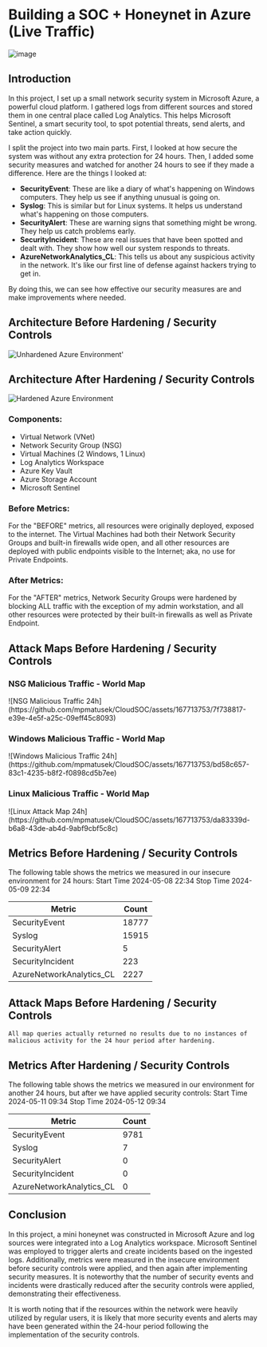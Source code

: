 # Building a SOC + Honeynet in Azure (Live Traffic)
![image](https://github.com/mpmatusek/CloudSOC/assets/167713753/8bcce698-c91e-476d-8dbb-9c98253e972e)


## Introduction

<p>In this project, I set up a small network security system in Microsoft Azure, a powerful cloud platform. I gathered logs from different sources and stored them in one central place called Log Analytics. This helps Microsoft Sentinel, a smart security tool, to spot potential threats, send alerts, and take action quickly.</p>

<p>I split the project into two main parts. First, I looked at how secure the system was without any extra protection for 24 hours. Then, I added some security measures and watched for another 24 hours to see if they made a difference. Here are the things I looked at:</p>

<ul>
  <li><b>SecurityEvent</b>: These are like a diary of what's happening on Windows computers. They help us see if anything unusual is going on.</li>

  <li><b>Syslog</b>: This is similar but for Linux systems. It helps us understand what's happening on those computers.</li>

  <li><b>SecurityAlert</b>: These are warning signs that something might be wrong. They help us catch problems early.</li>

  <li><b>SecurityIncident</b>: These are real issues that have been spotted and dealt with. They show how well our system responds to threats.</li>

  <li><b>AzureNetworkAnalytics_CL</b>: This tells us about any suspicious activity in the network. It's like our first line of defense against hackers trying to get in.</li>
</ul>

<p>By doing this, we can see how effective our security measures are and make improvements where needed.</p>

## Architecture Before Hardening / Security Controls
![Unhardened Azure Environment'](https://github.com/mpmatusek/CloudSOC/assets/167713753/ee68271d-3e25-41d8-9dbe-03d253a1fa9c)

## Architecture After Hardening / Security Controls
![Hardened Azure Environment](https://github.com/mpmatusek/CloudSOC/assets/167713753/0cf0845c-a2c7-4cdc-8610-6871f4fd5381)

<h3>Components:</h3>
<ul>
  <li>Virtual Network (VNet)</li>
  <li>Network Security Group (NSG)</li>
  <li>Virtual Machines (2 Windows, 1 Linux)</li>
  <li>Log Analytics Workspace</li>
  <li>Azure Key Vault</li>
  <li>Azure Storage Account</li>
  <li>Microsoft Sentinel</li>
</ul>

<h3>Before Metrics:</h3>
<p>
For the "BEFORE" metrics, all resources were originally deployed, exposed to the internet. The Virtual Machines had both their Network Security Groups and built-in firewalls wide open, and all other resources are deployed with public endpoints visible to the Internet; aka, no use for Private Endpoints.
</p>

<h3>After Metrics:</h3>
<p>
For the "AFTER" metrics, Network Security Groups were hardened by blocking ALL traffic with the exception of my admin workstation, and all other resources were protected by their built-in firewalls as well as Private Endpoint.
</p>

## Attack Maps Before Hardening / Security Controls
<h3>NSG Malicious Traffic - World Map</h3>
![NSG Malicious Traffic 24h](https://github.com/mpmatusek/CloudSOC/assets/167713753/7f738817-e39e-4e5f-a25c-09eff45c8093)

<h3>Windows Malicious Traffic - World Map</h3>
![Windows Malicious Traffic 24h](https://github.com/mpmatusek/CloudSOC/assets/167713753/bd58c657-83c1-4235-b8f2-f0898cd5b7ee)

<h3>Linux Malicious Traffic - World Map</h3>
![Linux Attack Map 24h](https://github.com/mpmatusek/CloudSOC/assets/167713753/da83339d-b6a8-43de-ab4d-9abf9cbf5c8c)

## Metrics Before Hardening / Security Controls

The following table shows the metrics we measured in our insecure environment for 24 hours:
Start Time 2024-05-08 22:34
Stop Time 2024-05-09 22:34

| Metric                   | Count
| ------------------------ | -----
| SecurityEvent            | 18777
| Syslog                   | 15915
| SecurityAlert            | 5
| SecurityIncident         | 223
| AzureNetworkAnalytics_CL | 2227

## Attack Maps Before Hardening / Security Controls

```All map queries actually returned no results due to no instances of malicious activity for the 24 hour period after hardening.```

## Metrics After Hardening / Security Controls

The following table shows the metrics we measured in our environment for another 24 hours, but after we have applied security controls:
Start Time 2024-05-11 09:34
Stop Time	2024-05-12 09:34

| Metric                   | Count
| ------------------------ | -----
| SecurityEvent            | 9781
| Syslog                   | 7
| SecurityAlert            | 0
| SecurityIncident         | 0
| AzureNetworkAnalytics_CL | 0

## Conclusion

In this project, a mini honeynet was constructed in Microsoft Azure and log sources were integrated into a Log Analytics workspace. Microsoft Sentinel was employed to trigger alerts and create incidents based on the ingested logs. Additionally, metrics were measured in the insecure environment before security controls were applied, and then again after implementing security measures. It is noteworthy that the number of security events and incidents were drastically reduced after the security controls were applied, demonstrating their effectiveness.

It is worth noting that if the resources within the network were heavily utilized by regular users, it is likely that more security events and alerts may have been generated within the 24-hour period following the implementation of the security controls.
